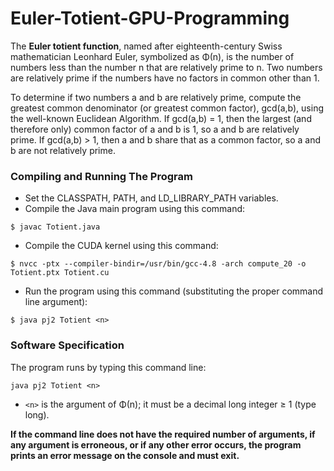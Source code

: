 # Euler-Totient-GPU-Programming

The **Euler totient function**, named after eighteenth-century Swiss mathematician Leonhard Euler, symbolized as Φ(n), is the number of numbers less than the number n that are relatively prime to n. Two numbers are relatively prime if the numbers have no factors in common other than 1.

To determine if two numbers a and b are relatively prime, compute the greatest common denominator (or greatest common factor), gcd(a,b), using the well-known Euclidean Algorithm. If gcd(a,b) = 1, then the largest (and therefore only) common factor of a and b is 1, so a and b are relatively prime. If gcd(a,b) > 1, then a and b share that as a common factor, so a and b are not relatively prime.

### Compiling and Running The Program
* Set the CLASSPATH, PATH, and LD_LIBRARY_PATH variables.
* Compile the Java main program using this command:
```
$ javac Totient.java
```
* Compile the CUDA kernel using this command:
```
$ nvcc -ptx --compiler-bindir=/usr/bin/gcc-4.8 -arch compute_20 -o Totient.ptx Totient.cu
```
* Run the program using this command (substituting the proper command line argument):
```
$ java pj2 Totient <n>
```

### Software Specification

The program runs by typing this command line:
```
java pj2 Totient <n>
```
* `<n>` is the argument of Φ(n); it must be a decimal long integer ≥ 1 (type long).

**If the command line does not have the required number of arguments, if any argument is erroneous, or if any other error occurs, the program prints an error message on the console and must exit.**

